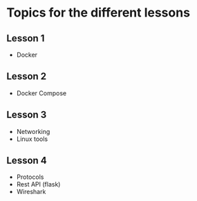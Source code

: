 # Topics for the different lessons
## Lesson 1
* Docker

## Lesson 2
* Docker Compose

## Lesson 3
* Networking
* Linux tools

## Lesson 4
* Protocols
* Rest API (flask)
* Wireshark
